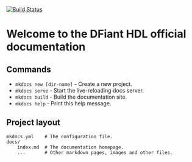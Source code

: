 [![Build Status](https://www.travis-ci.com/DFiantHDL/DFiantHDL.github.io.svg?branch=master)](https://www.travis-ci.com/DFiantHDL/DFiantHDL.github.io)
# Welcome to the DFiant HDL official documentation


## Commands

* `mkdocs new [dir-name]` - Create a new project.
* `mkdocs serve` - Start the live-reloading docs server.
* `mkdocs build` - Build the documentation site.
* `mkdocs help` - Print this help message.

## Project layout

    mkdocs.yml    # The configuration file.
    docs/
        index.md  # The documentation homepage.
        ...       # Other markdown pages, images and other files.
